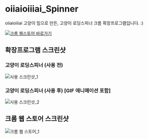 # oiiaioiiiai_Spinner

oiiaioiiiai 고양이 밈으로 만든, 고양이 로딩스피너 크롬 확장프로그램입니다. :)

[![크롬 웹스토어 바로가기](https://i.ibb.co/411d9Y9/spinner.gif)](https://chromewebstore.google.com/detail/%EA%B3%A0%EC%96%91%EC%9D%B4-%EB%A1%9C%EB%94%A9%EC%8A%A4%ED%94%BC%EB%84%88/iekkohabolhkigmjomcbencnfpoohegp)

## 확장프로그램 스크린샷

### 고양이 로딩스피너 (사용 전)
![사용 스크린샷_1](https://i.ibb.co/84JSPLf/2.jpg)

### 고양이 로딩스피너 (사용 후) [GIF 애니메이션 포함]
![사용 스크린샷_2](https://i.ibb.co/YcPZ6Pg/1.jpg)

## 크롬 웹 스토어 스크린샷
![크롬 웹 스토어_1](https://i.ibb.co/YPrcDJx/3.png)